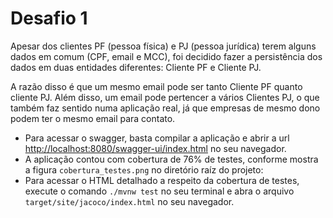 # Desafio 1

Apesar dos clientes PF (pessoa física) e PJ (pessoa jurídica) terem alguns dados em comum (CPF, email e MCC), foi decidido fazer a persistência dos dados em duas entidades diferentes: Cliente PF e Cliente PJ. 

A razão disso é que um mesmo email pode ser tanto Cliente PF quanto cliente PJ. Além disso, um email pode pertencer a vários Clientes PJ, o que também faz sentido numa aplicação real, já que empresas de mesmo dono podem ter o mesmo email para contato.

- Para acessar o swagger, basta compilar a aplicação e abrir a url [http://localhost:8080/swagger-ui/index.html](http://localhost:8080/swagger-ui/index.html) no seu navegador.
- A aplicação contou com cobertura de 76% de testes, conforme mostra a figura `cobertura_testes.png` no diretório raíz do projeto:
- Para acessar o HTML detalhado a respeito da cobertura de testes, execute o comando `./mvnw test` no seu terminal e abra o arquivo `target/site/jacoco/index.html` no seu navegador.